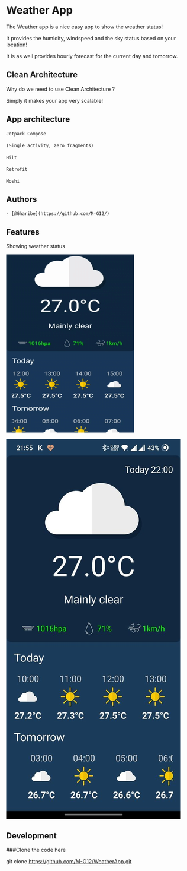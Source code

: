 # Weather App

The Weather app is a nice easy app to show the weather status!

It provides the humidity, windspeed and the sky status based on your location!

It is as well provides hourly forecast for the current day and tomorrow. 


## Clean Architecture
Why do we need to use Clean Architecture ?

Simply it makes your app very scalable!



## App architecture

    Jetpack Compose

    (Single activity, zero fragments)

    Hilt
	
	Retrofit
	
	Moshi

## Authors

    - [@Gharibe](https://github.com/M-G12/)


## Features


Showing weather status

![ ](https://github.com/M-G12/WeatherApp/blob/master/app/src/main/res/drawable-v24/76ded2ec-ad08-4c54-a13c-e598ba6f0d2e.gif)
    

![ ](https://github.com/M-G12/WeatherApp/blob/master/app/src/main/res/drawable-v24/weather.jpg)

## Development

###Clone the code here

   git clone https://github.com/M-G12/WeatherApp.git
